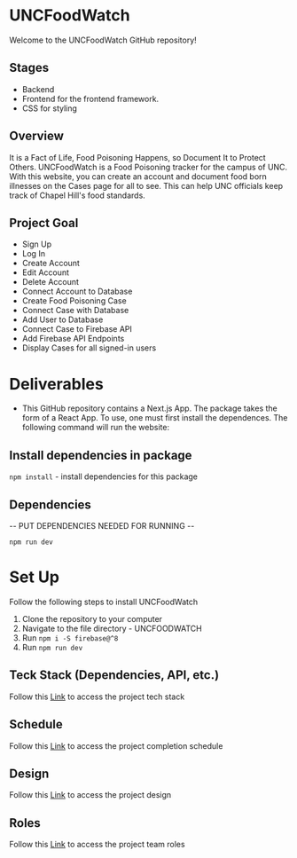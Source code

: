 # UNCFoodWatch

Welcome to the UNCFoodWatch GitHub repository!

## Stages

- Backend
- Frontend for the frontend framework.
- CSS for styling

## Overview

It is a Fact of Life, Food Poisoning Happens, so Document It to Protect Others. UNCFoodWatch is a Food Poisoning tracker for the campus of UNC. With this website, you can create an account and document food born illnesses on the Cases page for all to see. This can help UNC officials keep track of Chapel Hill's food standards. 

## Project Goal

- Sign Up 
- Log In
- Create Account 
- Edit Account
- Delete Account
- Connect Account to Database
- Create Food Poisoning Case
- Connect Case with Database
- Add User to Database
- Connect Case to Firebase API
- Add Firebase API Endpoints
- Display Cases for all signed-in users

# Deliverables

- This GitHub repository contains a Next.js App. The package takes the form of a React App. To use, one must first install the dependences. The following command will run the website: 

## Install dependencies in package

`npm install` - install dependencies for this package

## Dependencies

-- PUT DEPENDENCIES NEEDED FOR RUNNING --

```
npm run dev
```
# Set Up

Follow the following steps to install UNCFoodWatch

1. Clone the repository to your computer 
2. Navigate to the file directory - UNCFOODWATCH
3. Run ``` npm i -S firebase@^8 ```
4. Run ``` npm run dev ```

## Teck Stack (Dependencies, API, etc.)

Follow this [Link](https://github.com/comp426-2022-spring/a99-meissa/blob/main/docs/tech-stack.md) to access the project tech stack

## Schedule

Follow this [Link](https://github.com/comp426-2022-spring/a99-meissa/blob/main/docs/planning/planning.md) to access the project completion schedule

## Design

Follow this [Link](https://github.com/comp426-2022-spring/a99-meissa/blob/main/docs/planning/design.md) to access the project design

## Roles

Follow this [Link](https://github.com/comp426-2022-spring/a99-meissa/blob/main/docs/roles.md) to access the project team roles
